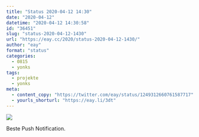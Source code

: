 ```yaml
---
title: "Status 2020-04-12 14:30"
date: "2020-04-12"
datetime: "2020-04-12 14:30:58"
id: "36451"
slug: "status-2020-04-12-1430"
url: "https://eay.cc/2020/status-2020-04-12-1430/"
author: "eay"
format: "status"
categories:
  - 0815
  - yonks
tags:
  - projekte
  - yonks
meta:
  - content_copy: "https://twitter.com/eay/status/1249312660761587717"
  - yourls_shorturl: "https://eay.li/3dt"
---
```


![](https://eay.cc/uploads/2020/yonks-rating-notification.png)

Beste Push Notification.
